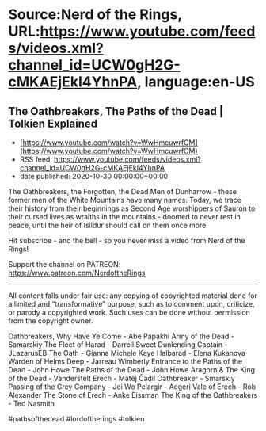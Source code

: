 # Source:Nerd of the Rings, URL:https://www.youtube.com/feeds/videos.xml?channel_id=UCW0gH2G-cMKAEjEkI4YhnPA, language:en-US

## The Oathbreakers, The Paths of the Dead | Tolkien Explained
 - [https://www.youtube.com/watch?v=WwHmcuwrfCM](https://www.youtube.com/watch?v=WwHmcuwrfCM)
 - RSS feed: https://www.youtube.com/feeds/videos.xml?channel_id=UCW0gH2G-cMKAEjEkI4YhnPA
 - date published: 2020-10-30 00:00:00+00:00

The Oathbreakers, the Forgotten, the Dead Men of Dunharrow - these former men of the White Mountains have many names.  Today, we trace their history from their beginnings as Second Age worshippers of Sauron to their cursed lives as wraiths in the mountains - doomed to never rest in peace, until the heir of Isildur should call on them once more.

Hit subscribe - and the bell - so you never miss a video from Nerd of the Rings! 

Support the channel on PATREON: https://www.patreon.com/NerdoftheRings

-------------- 
All content falls under fair use: any copying of copyrighted material done for a limited and “transformative” purpose, such as to comment upon, criticize, or parody a copyrighted work. Such uses can be done without permission from the copyright owner. 

Oathbreakers, Why Have Ye Come - Abe Papakhi
Army of the Dead - Samarskiy
The Fleet of Harad - Darrell Sweet
Dunlending Captain - JLazarusEB
The Oath - Gianna Michele Kaye
Halbarad - Elena Kukanova
Warden of Helms Deep - Jarreau Wimberly
Entrance to the Paths of the Dead - John Howe
The Paths of the Dead - John Howe
Aragorn & The King of the Dead - Vanderstelt
Erech - Matěj Čadil
Oathbreaker - Smarskiy
Passing of the Grey Company - Jei Wo
Pelargir - Aegeri
Vale of Erech - Rob Alexander
The Stone of Erech - Anke Eissman
The King of the Oathbreakers - Ted Nasmith


#pathsofthedead #lordoftherings #tolkien

